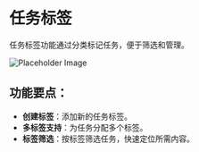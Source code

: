 # 任务标签

任务标签功能通过分类标记任务，便于筛选和管理。

![Placeholder Image](https://via.placeholder.com/800x400)

## 功能要点：
- **创建标签**：添加新的任务标签。
- **多标签支持**：为任务分配多个标签。
- **标签筛选**：按标签筛选任务，快速定位所需内容。